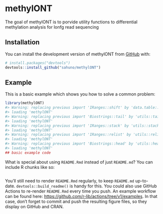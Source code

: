 
<!-- README.md is generated from README.Rmd. Please edit that file -->

# methylONT

<!-- badges: start -->
<!-- badges: end -->

The goal of methylONT is to porvide utility functions to differential
methylation analysis for lonfg read sequencing

## Installation

You can install the development version of methylONT from
[GitHub](https://github.com/) with:

``` r
# install.packages("devtools")
devtools::install_github("sahuno/methylONT")
```

## Example

This is a basic example which shows you how to solve a common problem:

``` r
library(methylONT)
#> Warning: replacing previous import 'IRanges::shift' by 'data.table::shift' when
#> loading 'methylONT'
#> Warning: replacing previous import 'Biostrings::tail' by 'utils::tail' when
#> loading 'methylONT'
#> Warning: replacing previous import 'IRanges::stack' by 'utils::stack' when
#> loading 'methylONT'
#> Warning: replacing previous import 'IRanges::relist' by 'utils::relist' when
#> loading 'methylONT'
#> Warning: replacing previous import 'Biostrings::head' by 'utils::head' when
#> loading 'methylONT'
## basic example code
```

What is special about using `README.Rmd` instead of just `README.md`?
You can include R chunks like so:

``` r
```

You’ll still need to render `README.Rmd` regularly, to keep `README.md`
up-to-date. `devtools::build_readme()` is handy for this. You could also
use GitHub Actions to re-render `README.Rmd` every time you push. An
example workflow can be found here:
<https://github.com/r-lib/actions/tree/v1/examples>.
In that case, don’t forget to commit and push the resulting figure
files, so they display on GitHub and CRAN.

